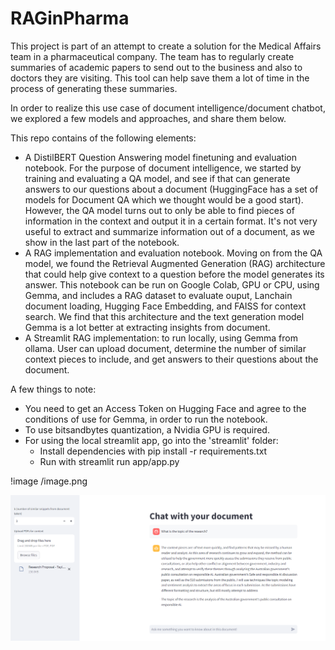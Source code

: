 # RAGinPharma

This project is part of an attempt to create a solution for the Medical Affairs team in a pharmaceutical company. The team has to regularly create summaries of academic papers to send out to the business and also to doctors they are visiting. This tool can help save them a lot of time in the process of generating these summaries.

In order to realize this use case of document intelligence/document chatbot, we explored a few models and approaches, and share them below.

This repo contains of the following elements:
- A DistilBERT Question Answering model finetuning and evaluation notebook. For the purpose of document intelligence, we started by training and evaluating a QA model, and see if that can generate answers to our questions about a document (HuggingFace has a set of models for Document QA which we thought would be a good start). However, the QA model turns out to only be able to find pieces of information in the context and output it in a certain format. It's not very useful to extract and summarize information out of a document, as we show in the last part of the notebook.
- A RAG implementation and evaluation notebook. Moving on from the QA model, we found the Retrieval Augmented Generation (RAG) architecture that could help give context to a question before the model generates its answer. This notebook can be run on Google Colab, GPU or CPU, using Gemma, and includes a RAG dataset to evaluate ouput, Lanchain document loading, Hugging Face Embedding, and FAISS for context search. We find that this architecture and the text generation model Gemma is a lot better at extracting insights from document.
- A Streamlit RAG implementation: to run locally, using Gemma from ollama. User can upload document, determine the number of similar context pieces to include, and get answers to their questions about the document.

A few things to note:
- You need to get an Access Token on Hugging Face and agree to the conditions of use for Gemma, in order to run the notebook.
- To use bitsandbytes quantization, a Nvidia GPU is required.
- For using the local streamlit app, go into the 'streamlit' folder:
  + Install dependencies with pip install -r requirements.txt
  + Run with streamlit run app/app.py

!image /image.png

![image](image.png)


